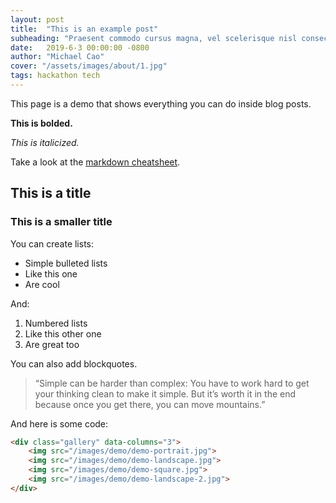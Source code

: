 ```yaml
---
layout: post
title:  "This is an example post"
subheading: "Praesent commodo cursus magna, vel scelerisque nisl consectetur et. Nullam quis risus eget urna mollis ornare vel eu leo."
date:   2019-6-3 00:00:00 -0800
author: "Michael Cao"
cover: "/assets/images/about/1.jpg"
tags: hackathon tech
---
```

This page is a demo that shows everything you can do inside blog posts.

**This is bolded.**

*This is italicized.*

Take a look at the [markdown cheatsheet](https://github.com/adam-p/markdown-here/wiki/Markdown-Cheatsheet).

## This is a title
### This is a smaller title

You can create lists:

* Simple bulleted lists
* Like this one
* Are cool

And:

1. Numbered lists
2. Like this other one
3. Are great too

You can also add blockquotes.

> “Simple can be harder than complex: You have to work hard to get your thinking clean to make it simple. But it’s worth it in the end because once you get there, you can move mountains.”

And here is some code:

```html
<div class="gallery" data-columns="3">
    <img src="/images/demo/demo-portrait.jpg">
    <img src="/images/demo/demo-landscape.jpg">
    <img src="/images/demo/demo-square.jpg">
    <img src="/images/demo/demo-landscape-2.jpg">
</div>
```